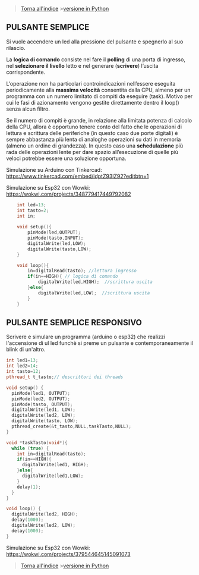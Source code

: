 

>[Torna all'indice](indexpulsanti.md)   >[versione in Python](pulsantememorylesspy.md)
## **PULSANTE SEMPLICE**

Si vuole accendere un led alla pressione del pulsante e spegnerlo al suo rilascio.

La **logica di comando** consiste nel fare il **polling** di una porta di ingresso, nel **selezionare il livello** letto e nel generare (**scrivere**) l’uscita corrispondente.

L’operazione non ha particolari controindicazioni nell’essere eseguita periodicamente alla **massima velocità** consentita dalla CPU, almeno per un programma con un numero limitato di compiti da eseguire (task). Motivo per cui le fasi di azionamento vengono gestite direttamente dentro il loop() senza alcun filtro.

Se il numero di compiti è grande, in relazione alla limitata potenza di calcolo della CPU, allora è opportuno tenere conto del fatto che le operazioni di lettura e scrittura delle periferiche (in questo caso due porte digitali) è sempre abbastanza più lenta di analoghe operazioni su dati in memoria (almeno un ordine di grandezza). In questo caso una **schedulazione** più rada delle operazioni lente per dare spazio all’esecuzione di quelle più veloci potrebbe essere una soluzione opportuna.

Simulazione su Arduino con Tinkercad: https://www.tinkercad.com/embed/idptZ93lZ92?editbtn=1

Simulazione su Esp32 con Wowki: https://wokwi.com/projects/348779417449792082

```C++	
	int led=13;
	int tasto=2;
	int in;
	
	void setup(){
		pinMode(led,OUTPUT);
		pinMode(tasto,INPUT);
		digitalWrite(led,LOW);
		digitalWrite(tasto,LOW);
	}

	void loop(){
		in=digitalRead(tasto); //lettura ingresso
		if(in==HIGH){ // logica di comando
			digitalWrite(led,HIGH);  //scrittura uscita
		}else{
			digitalWrite(led,LOW);  //scrittura uscita
		}
	}
```

## **PULSANTE SEMPLICE RESPONSIVO**

Scrivere e simulare un programma (arduino o esp32) che realizzi l'accensione di ul led funchè si preme un pulsante e contemporaneamente il blink di un'altro.

```C++	
int led1=13;
int led2=14;
int tasto=12;
pthread_t t_tasto;// descrittori dei threads

void setup() {
  pinMode(led1, OUTPUT);
  pinMode(led2, OUTPUT);
  pinMode(tasto, OUTPUT);
  digitalWrite(led1, LOW);
  digitalWrite(led2, LOW);
  digitalWrite(tasto, LOW);
  pthread_create(&t_tasto,NULL,taskTasto,NULL);
}

void *taskTasto(void*){
  while (true) { 
    int in=digitalRead(tasto);
    if(in==HIGH){
      digitalWrite(led1, HIGH);
    }else{
      digitalWrite(led1,LOW);
    }
    delay(1);
  }
}

void loop() {
  digitalWrite(led2, HIGH);
  delay(1000);
  digitalWrite(led2, LOW);
  delay(1000);
}
```
Simulazione su Esp32 con Wowki: https://wokwi.com/projects/379544645145091073

>[Torna all'indice](indexpulsanti.md) >[versione in Python](pulsantememorylesspy.md)
<!--stackedit_data:
eyJoaXN0b3J5IjpbLTEzMzI0MzE3MDldfQ==
-->
